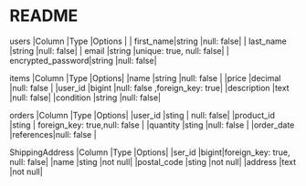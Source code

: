# README

users 
|Column     |Type    |Options    |
| first_name|string  |null: false|
| last_name |string  |null: false|
| email     |string  |unique: true, null: false|
| encrypted_password|string  |null: false|


items
|Column      |Type    |Options|
|name        |string  |null: false |
|price       |decimal |null: false |
|user_id     |bigint  |null: false ,foreign_key: true|
|description |text    |null: false|
|condition   |string  |null: false|


orders 
|Column     |Type      |Options|
|user_id    |sting     |  null: false|
|product_id |sting     | foreign_key: true,null: false |
|quantity   |sting     |null: false  |
|order_date |references|null: false  |


ShippingAddress
|Column      |Type  |Options|
|ser_id      |bigint|foreign_key: true, null: false|
|name        |sting |not null|
|postal_code |sting |not null|
|address     |text  |not null|

